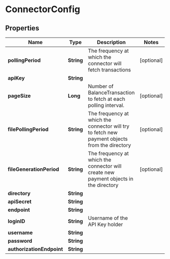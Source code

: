 

# ConnectorConfig


## Properties

| Name | Type | Description | Notes |
|------------ | ------------- | ------------- | -------------|
|**pollingPeriod** | **String** | The frequency at which the connector will fetch transactions |  [optional] |
|**apiKey** | **String** |  |  |
|**pageSize** | **Long** | Number of BalanceTransaction to fetch at each polling interval.  |  [optional] |
|**filePollingPeriod** | **String** | The frequency at which the connector will try to fetch new payment objects from the directory |  [optional] |
|**fileGenerationPeriod** | **String** | The frequency at which the connector will create new payment objects in the directory |  [optional] |
|**directory** | **String** |  |  |
|**apiSecret** | **String** |  |  |
|**endpoint** | **String** |  |  |
|**loginID** | **String** | Username of the API Key holder |  |
|**username** | **String** |  |  |
|**password** | **String** |  |  |
|**authorizationEndpoint** | **String** |  |  |



